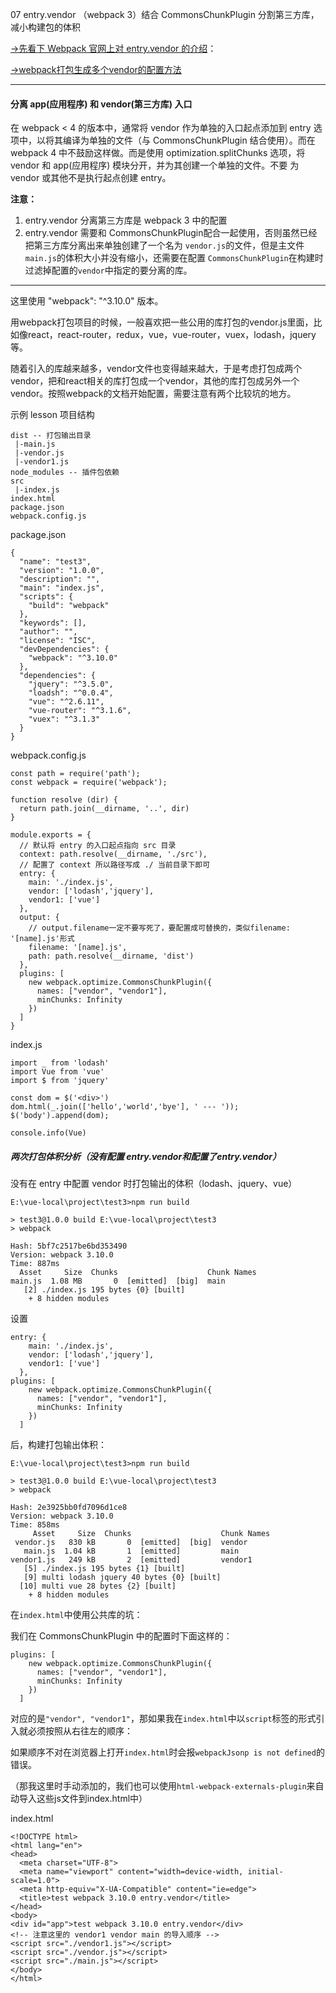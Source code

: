 07 entry.vendor （webpack 3）结合 CommonsChunkPlugin 分割第三方库，减小构建包的体积

[->先看下 Webpack 官网上对 entry.vendor 的介绍](https://webpack.docschina.org/concepts/entry-points/#%E5%88%86%E7%A6%BB-app-%E5%BA%94%E7%94%A8%E7%A8%8B%E5%BA%8F-%E5%92%8C-vendor-%E7%AC%AC%E4%B8%89%E6%96%B9%E5%BA%93-%E5%85%A5%E5%8F%A3)：

[->webpack打包生成多个vendor的配置方法](https://www.cnblogs.com/zaifeng0108/p/7268271.html)

---
#### 分离 app(应用程序) 和 vendor(第三方库) 入口

在 webpack < 4 的版本中，通常将 vendor 作为单独的入口起点添加到 entry 选项中，以将其编译为单独的文件（与 CommonsChunkPlugin 结合使用）。而在 webpack 4 中不鼓励这样做。而是使用 optimization.splitChunks 选项，将 vendor 和 app(应用程序) 模块分开，并为其创建一个单独的文件。不要 为 vendor 或其他不是执行起点创建 entry。

**注意：**

1. entry.vendor 分离第三方库是 webpack 3 中的配置
2. entry.vendor 需要和 CommonsChunkPlugin配合一起使用，否则虽然已经把第三方库分离出来单独创建了一个名为 `vendor.js`的文件，但是主文件`main.js`的体积大小并没有缩小，还需要在配置 `CommonsChunkPlugin`在构建时过滤掉配置的`vendor`中指定的要分离的库。

---

这里使用 "webpack": "^3.10.0" 版本。

用webpack打包项目的时候，一般喜欢把一些公用的库打包的vendor.js里面，比如像react，react-router，redux，vue，vue-router，vuex，lodash，jquery等。

随着引入的库越来越多，vendor文件也变得越来越大，于是考虑打包成两个vendor，把和react相关的库打包成一个vendor，其他的库打包成另外一个vendor。按照webpack的文档开始配置，需要注意有两个比较坑的地方。

示例 lesson 项目结构

```
dist -- 打包输出目录
 |-main.js
 |-vendor.js
 |-vendor1.js
node_modules -- 插件包依赖
src
 |-index.js
index.html
package.json
webpack.config.js
```

package.json

```
{
  "name": "test3",
  "version": "1.0.0",
  "description": "",
  "main": "index.js",
  "scripts": {
    "build": "webpack"
  },
  "keywords": [],
  "author": "",
  "license": "ISC",
  "devDependencies": {
    "webpack": "^3.10.0"
  },
  "dependencies": {
    "jquery": "^3.5.0",
    "loadsh": "^0.0.4",
    "vue": "^2.6.11",
    "vue-router": "^3.1.6",
    "vuex": "^3.1.3"
  }
}

```

webpack.config.js

```
const path = require('path');
const webpack = require('webpack');

function resolve (dir) {
  return path.join(__dirname, '..', dir)
}

module.exports = {
  // 默认将 entry 的入口起点指向 src 目录
  context: path.resolve(__dirname, './src'),
  // 配置了 context 所以路径写成 ./ 当前目录下即可
  entry: {
	main: './index.js',
	vendor: ['lodash','jquery'],
	vendor1: ['vue']
  },
  output: {
    // output.filename一定不要写死了，要配置成可替换的，类似filename: '[name].js'形式
    filename: '[name].js',
    path: path.resolve(__dirname, 'dist')
  },
  plugins: [
    new webpack.optimize.CommonsChunkPlugin({
	  names: ["vendor", "vendor1"],
      minChunks: Infinity
    })
  ]
}

```


index.js

```
import _ from 'lodash'
import Vue from 'vue'
import $ from 'jquery'

const dom = $('<div>')
dom.html(_.join(['hello','world','bye'], ' --- '));
$('body').append(dom);

console.info(Vue)

```

##### 两次打包体积分析（没有配置 entry.vendor和配置了entry.vendor）

没有在 entry 中配置 vendor 时打包输出的体积（lodash、jquery、vue）


```
E:\vue-local\project\test3>npm run build

> test3@1.0.0 build E:\vue-local\project\test3
> webpack

Hash: 5bf7c2517be6bd353490
Version: webpack 3.10.0
Time: 887ms
  Asset     Size  Chunks                    Chunk Names
main.js  1.08 MB       0  [emitted]  [big]  main
   [2] ./index.js 195 bytes {0} [built]
    + 8 hidden modules
```

设置

```
entry: {
	main: './index.js',
	vendor: ['lodash','jquery'],
	vendor1: ['vue']
  },
plugins: [
    new webpack.optimize.CommonsChunkPlugin({
	  names: ["vendor", "vendor1"],
      minChunks: Infinity
    })
  ]
```

后，构建打包输出体积：


```
E:\vue-local\project\test3>npm run build

> test3@1.0.0 build E:\vue-local\project\test3
> webpack

Hash: 2e3925bb0fd7096d1ce8
Version: webpack 3.10.0
Time: 858ms
     Asset     Size  Chunks                    Chunk Names
 vendor.js   830 kB       0  [emitted]  [big]  vendor
   main.js  1.04 kB       1  [emitted]         main
vendor1.js   249 kB       2  [emitted]         vendor1
   [5] ./index.js 195 bytes {1} [built]
   [9] multi lodash jquery 40 bytes {0} [built]
  [10] multi vue 28 bytes {2} [built]
    + 8 hidden modules
```

在`index.html`中使用公共库的坑：

我们在 CommonsChunkPlugin 中的配置时下面这样的：

```
plugins: [
    new webpack.optimize.CommonsChunkPlugin({
	  names: ["vendor", "vendor1"],
      minChunks: Infinity
    })
  ]
```

对应的是`"vendor", "vendor1"`，那如果我在`index.html`中以`script`标签的形式引入就必须按照从右往左的顺序：

如果顺序不对在浏览器上打开`index.html`时会报`webpackJsonp is not defined`的错误。

（那我这里时手动添加的，我们也可以使用`html-webpack-externals-plugin`来自动导入这些js文件到index.html中）

index.html

```
<!DOCTYPE html>
<html lang="en">
<head>
  <meta charset="UTF-8">
  <meta name="viewport" content="width=device-width, initial-scale=1.0">
  <meta http-equiv="X-UA-Compatible" content="ie=edge">
  <title>test webpack 3.10.0 entry.vendor</title>
</head>
<body>
<div id="app">test webpack 3.10.0 entry.vendor</div>
<!-- 注意这里的 vendor1 vendor main 的导入顺序 -->
<script src="./vendor1.js"></script>
<script src="./vendor.js"></script>
<script src="./main.js"></script>
</body>
</html>
```

